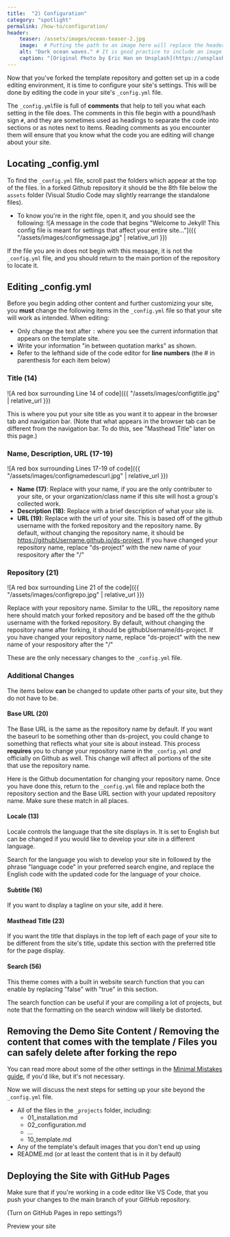 ```yaml
---
title:  "2) Configuration"
category: "spotlight"
permalink: /how-to/configuration/
header:
    teaser: /assets/images/ocean-teaser-2.jpg 
    image:  # Putting the path to an image here will replace the header image.
    alt: "Dark ocean waves." # It is good practice to include an image desription as alt text.
    caption: "[Original Photo by Eric Han on Unsplash](https://unsplash.com/@madeyes)" # Put a caption for your image here. It will display in the bottom right corner of the image.
---
```


Now that you've forked the template repository and gotten set up in a code editing environment, it is time to configure your site's settings. This will be done by editing the code in your site's `_config.yml` file.

The `_config.yml`file is full of **comments** that help to tell you what each setting in the file does. The comments in this file begin with a pound/hash sign `#`, and they are sometimes used as headings to separate the code into sections or as notes next to items. Reading comments as you encounter them will ensure that you know what the code you are editing will change about your site.

## Locating _config.yml

To find the `_config.yml` file, scroll past the folders which appear at the top of the files. In a forked Github repository it should be the 8th file below the `assets` folder (Visual Studio Code may slightly rearrange the standalone files).

- To know you're in the right file, open it, and you should see the following:
![A message in the code that begins "Welcome to Jekyll! This config file is meant for settings that affect your entire site..."]({{ "/assets/images/configmessage.jpg" | relative_url }})

If the file you are in does not begin with this message, it is not the `_config.yml` file, and you should return to the main portion of the repository to locate it.

## Editing _config.yml

Before you begin adding other content and further customizing your site, you **must** change the following items in the `_config.yml` file so that your site will work as intended. When editing:
- Only change the text after `:` where you see the current information that appears on the template site.
- Write your information "in between quotation marks" as shown.
- Refer to the lefthand side of the code editor for **line numbers** (the # in parenthesis for each item below)

### Title (14)
![A red box surrounding Line 14 of code]({{ "/assets/images/configtitle.jpg" | relative_url }})

This is where you put your site title as you want it to appear in the browser tab and navigation bar. (Note that what appears in the browser tab can be different from the navigation bar. To do this, see "Masthead Title" later on this page.)

### Name, Description, URL (17-19)
![A red box surrounding Lines 17-19 of code]({{ "/assets/images/confignamedescurl.jpg" | relative_url }})

- **Name (17)**: Replace with your name, if you are the only contributer to your site, or your organization/class name if this site will host a group's collected work.
- **Description (18)**: Replace with a brief description of what your site is.
- **URL (19)**: Replace with the url of your site. This is based off of the github username with the forked repository and the repository name. By default, without changing the repository name, it should be https://githubUsername.github.io/ds-project. If you have changed your repository name, replace "ds-project" with the new name of your respository after the "/"

### Repository (21)
![A red box surrounding Line 21 of the code]({{ "/assets/images/configrepo.jpg" | relative_url }})

Replace with your repository name. Similar to the URL, the repository name here should match your forked repository and be based off the the github username with the forked repository. By default, without changing the repository name after forking, it should be githubUsername/ds-project. If you have changed your repository name, replace "ds-project" with the new name of your respository after the "/"

These are the only necessary changes to the `_config.yml` file.

### Additional Changes
The items below **can** be changed to update other parts of your site, but they do not have to be.

#### Base URL (20)
The Base URL is the same as the repository name by default. If you want the baseurl to be something other than ds-project, you could change to something that reflects what your site is about instead. This process **requires** you to change your repository name in the `_config.yml` *and* officially on Github as well. This change will affect all portions of the site that use the repository name.

Here is the Github documentation for changing your repository name. Once you have done this, return to the `_config.yml` file and replace both the repository section and the Base URL section with your updated repository name. Make sure these match in all places.

#### Locale (13)
Locale controls the language that the site displays in. It is set to English but can be changed if you would like to develop your site in a different language.

Search for the language you wish to develop your site in followed by the phrase "language code" in your preferred search engine, and replace the English code with the updated code for the language of your choice.

#### Subtitle (16)
If you want to display a tagline on your site, add it here.

#### Masthead Title (23)
If you want the title that displays in the top left of each page of your site to be different from the site's title, update this section with the preferred title for the page display.

#### Search (56)
This theme comes with a built in website search function that you can enable by replacing "false" with "true" in this section.

The search function can be useful if your are compiling a lot of projects, but note that the formatting on the search window will likely be distorted.

## Removing the Demo Site Content / Removing the content that comes with the template / Files you can safely delete after forking the repo
You can read more about some of the other settings in the [Minimal Mistakes guide](https://mmistakes.github.io/minimal-mistakes/docs/configuration/), if you'd like, but it's not necessary.

Now we will discuss the next steps for setting up your site beyond the `_config.yml` file.

- All of the files in the `_projects` folder, including:
    - 01_installation.md
    - 02_configuration.md
    - ...
    - 10_template.md
- Any of the template's default images that you don't end up using
- README.md (or at least the content that is in it by default)

## Deploying the Site with GitHub Pages

Make sure that if you're working in a code editor like VS Code, that you push your changes to the main branch of your GitHub repository.

(Turn on GitHub Pages in repo settings?)

Preview your site
